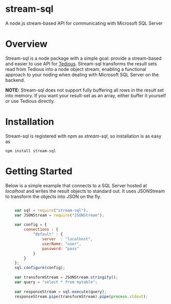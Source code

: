 # stream-sql
A node.js stream-based API for communicating with Microsoft SQL Server 

# Overview

Stream-sql is a node package with a simple goal: provide a stream-based and easier to use API for 
[Tedious](http://github.com/pekim/tedious). Stream-sql transforms the result sets read from Tedious into a node object 
stream, enabling a functional approach to your noding when dealing with Microsoft SQL Server on the backend. 
 
**NOTE:** Stream-sql does not support fully buffering all rows in the result set into memory. If you want your 
result-set as an array, either buffer it yourself or use Tedious directly. 

# Installation
Stream-sql is registered with npm as *stream-sql*, so installation is as easy as 

    npm install stream-sql

# Getting Started
Below is a simple example that connects to a SQL Server hosted at *localhost* and writes the result objects
to standard out. It uses JSONStream to transform the objects into JSON on the fly.   

```javascript

    var sql = require("stream-sql");
    var JSONStream = require("JSONStream");
    
    var config = {
        connections : {
            "default" : {
                server  : "localhost",
                userName: "user",
                password: "pass"
            }
        }
    };
    sql.configure(config);
    
    var transformStream = JSONStream.stringify();
    var query = "select * from mytable";
    
    var responseStream = sql.execute(query);
    responseStream.pipe(transformStream).pipe(process.stdout);
    
```

